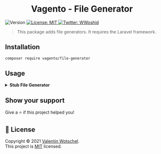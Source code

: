 <h1 align="center">Vagento - File Generator</h1>
<p>
  <img alt="Version" src="https://img.shields.io/badge/version-1.0.0-blue.svg?cacheSeconds=2592000" />
  <a href="https://opensource.org/licenses/MIT" target="_blank">
    <img alt="License: MIT" src="https://img.shields.io/badge/License-MIT-yellow.svg" />
  </a>
  <a href="https://twitter.com/WWoshid" target="_blank">
    <img alt="Twitter: WWoshid" src="https://img.shields.io/twitter/follow/WWoshid.svg?style=social" />
  </a>
</p>

> This package adds file generators. It requires the Laravel framework.

## Installation

```sh
composer require vagento/file-generator
```

## Usage

<details>
<summary>
<b>Stub File Generator</b>
</summary>

Create a new class that extends the `\Vagento\FileGenerator\StubFileGenerator` class.<br>
And add the required methods to the class:

```php
use Vagento\FileGenerator\StubFileGenerator;

class MyClass extends StubFileGenerator
{
    // This is the path to the file that will be generated
    public function getPath(): string
    {
        return 'path/to/fileToGenerate.php';    
    }
    
    // This is the path to the stub file
    public function getStubPath(): string
    {
        return __DIR__ . '/stubs/file.blade.php';    
    }
    
    // Optional: This is the data that will always be passed to the stub file
    public function getStubData(): array
    {
        // [Key (string) => Value (mixed)]
        return ['always' => 5];
    }
}
```

Now create a new stub file, which must end with `.blade.php`.<br>
You can use the blade syntax:

```
Filename: file.blade.php
Always: {{ $always }}
Other: {{ $other }}
```

Create a new instance of the class and call the `generate()` method.

```php
$myClass = new MyClass();

// Optional: Add stub data
$myClass->addStubData(['other' => 10]);

// Generate the file
$myClass->generate();
```

which will result in the following file:
```
Filename: file.blade.php
Always: 5
Other: 10
```

The `generate()` method will generate the file and overwrite any existing file.
</details>

## Show your support

Give a ⭐️ if this project helped you!

## 📝 License

Copyright © 2021 [Valentin Wotschel](https://github.com/WalterWoshid).<br />
This project is [MIT](https://opensource.org/licenses/MIT) licensed.